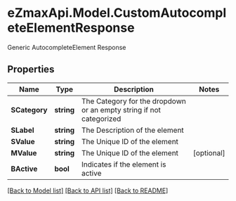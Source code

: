 # eZmaxApi.Model.CustomAutocompleteElementResponse
Generic AutocompleteElement Response

## Properties

Name | Type | Description | Notes
------------ | ------------- | ------------- | -------------
**SCategory** | **string** | The Category for the dropdown or an empty string if not categorized | 
**SLabel** | **string** | The Description of the element | 
**SValue** | **string** | The Unique ID of the element | 
**MValue** | **string** | The Unique ID of the element | [optional] 
**BActive** | **bool** | Indicates if the element is active | 

[[Back to Model list]](../README.md#documentation-for-models) [[Back to API list]](../README.md#documentation-for-api-endpoints) [[Back to README]](../README.md)

